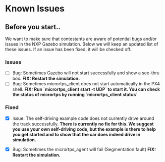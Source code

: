 # Known Issues

## Before you start..

We want to make sure that contestants are aware of potential bugs and/or issues in the NXP Gazebo simulation. Below we will keep an updated list of these issues. If an issue has been fixed, it will be checked off.

### Issues

* [ ] Bug: Sometimes Gazebo will not start successfully and show a see-thru box. **FIX: Restart the simulation.**
* [ ] Bug: Sometimes micrortps\_client does not start automatically in the PX4 shell. **FIX: Run \`micrortps\_client start -t UDP\` to start it. You can check the status of micrortps by running \`micrortps\_client status\`**

### Fixed

* [x] Issue: The self-driving example code does not currently drive around the track successfully. **There is currently no fix for this. We suggest you use your own self-driving code, but the example is there to help you get started and to show that the car does indeed drive in simulation.**
* [x] Bug: Sometimes the micrortps\_agent will fail \(Segmentation fault\) **FIX: Restart the simulation.**



